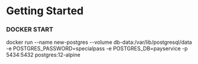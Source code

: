 # Getting Started


### DOCKER START

docker run --name new-postgres --volume db-data:/var/lib/postgresql/data -e 
POSTGRES_PASSWORD=specialpass -e POSTGRES_DB=payservice -p 5434:5432 postgres:12-alpine